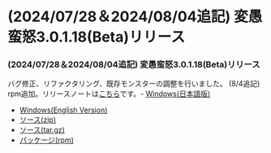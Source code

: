 # (2024/07/28＆2024/08/04追記) 変愚蛮怒3.0.1.18(Beta)リリース

### (2024/07/28＆2024/08/04追記) 変愚蛮怒3.0.1.18(Beta)リリース
バグ修正、リファクタリング、既存モンスターの調整を行いました。
(8/4追記) rpm追加。リリースノートは[こちら](https://github.com/hengband/hengband/releases/tag/3.0.1.18-Beta)です。- [Windows(日本語版)](https://github.com/hengband/hengband/releases/download/3.0.1.18-Beta/Hengband-3.0.1.18-Beta-jp.zip)
- [Windows(English Version)](https://github.com/hengband/hengband/releases/download/3.0.1.18-Beta/Hengband-3.0.1.18-Beta-en.zip)
- [ソース(zip)](https://github.com/hengband/hengband/archive/refs/tags/3.0.1.18-Beta.zip)
- [ソース(tar.gz)](https://github.com/hengband/hengband/archive/refs/tags/3.0.1.18-Beta.tar.gz)
- [パッケージ(rpm)](https://copr.fedorainfracloud.org/coprs/whitehara/hengband/build/7818605/)

